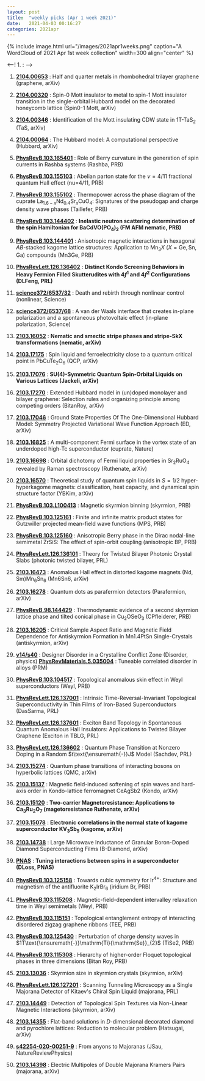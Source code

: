 ```yaml
---
layout: post
title:  "weekly picks (Apr 1 week 2021)"
date:   2021-04-03 00:16:27
categories: 2021apr
---
```


{% include image.html url="/images/2021apr1weeks.png" caption="A WordCloud of 2021 Apr 1st week collection" width=300 align="center" %}


<--! 1. **[]()** : -->

1. **[2104.00653](http://arxiv.org/abs/2104.00653)** : Half and quarter metals in rhombohedral trilayer graphene (graphene, arXiv)

1. **[2104.00320](http://arxiv.org/abs/2104.00320)** : Spin-$0$ Mott insulator to metal to spin-$1$ Mott insulator transition in the single-orbital Hubbard model on the decorated honeycomb lattice (Spin0-1 Mott, arXiv)

1. **[2104.00346](http://arxiv.org/abs/2104.00346)** : Identification of the Mott insulating CDW state in 1T-TaS$_2$ (TaS, arXiv)

1. **[2104.00064](http://arxiv.org/abs/2104.00064)** : The Hubbard model: A computational perspective (Hubbard, arXiv)

1. **[PhysRevB.103.165401](https://link.aps.org/doi/10.1103/PhysRevB.103.165401)** : Role of Berry curvature in the generation of spin currents in Rashba systems (Rashba, PRB)

1. **[PhysRevB.103.155103](https://link.aps.org/doi/10.1103/PhysRevB.103.155103)** : Abelian parton state for the $\ensuremath{\nu}=4/11$ fractional quantum Hall effect (nu=4/11, PRB)

1. **[PhysRevB.103.155102](https://link.aps.org/doi/10.1103/PhysRevB.103.155102)** : Thermopower across the phase diagram of the cuprate ${\mathrm{La}}_{1.6\ensuremath{-}x}{\mathrm{Nd}}_{0.4}{\mathrm{Sr}}_{x}{\mathrm{CuO}}_{4}$: Signatures of the pseudogap and charge density wave phases (Taillefer, PRB)

1. **[PhysRevB.103.144402](https://link.aps.org/doi/10.1103/PhysRevB.103.144402)** : **Inelastic neutron scattering determination of the spin Hamiltonian for $\mathrm{BaCdVO}{({\mathrm{PO}}_{4})}_{2}$ (FM AFM nematic, PRB)**

1. **[PhysRevB.103.144401](https://link.aps.org/doi/10.1103/PhysRevB.103.144401)** : Anisotropic magnetic interactions in hexagonal $AB$-stacked kagome lattice structures: Application to ${\mathrm{Mn}}_{3}X$ ($X=\mathrm{Ge},\mathrm{Sn},\mathrm{Ga}$) compounds (Mn3Ge, PRB)

1. **[PhysRevLett.126.136402](https://link.aps.org/doi/10.1103/PhysRevLett.126.136402)** : **Distinct Kondo Screening Behaviors in Heavy Fermion Filled Skutterudites with $4{f}^{1}$ and $4{f}^{2}$ Configurations (DLFeng, PRL)**

1. **[science372/6537/32](https://science.sciencemag.org/content/372/6537/32)** : Death and rebirth through nonlinear control (nonlinear, Science)

1. **[science372/6537/68](https://science.sciencemag.org/content/372/6537/68)** : A van der Waals interface that creates in-plane polarization and a spontaneous photovoltaic effect (in-plane polarization, Science)



1. **[2103.16052](http://arxiv.org/abs/2103.16052)** : **Nematic and smectic stripe phases and stripe-SkX transformations (nematic, arXiv)**

1. **[2103.17175](http://arxiv.org/abs/2103.17175)** : Spin liquid and ferroelectricity close to a quantum critical point in PbCuTe$_2$O$_6$ (QCP, arXiv)

1. **[2103.17076](http://arxiv.org/abs/2103.17076)** : **$\mathrm{SU}(4)$-Symmetric Quantum Spin-Orbital Liquids on Various Lattices (Jackeli, arXiv)**

1. **[2103.17270](http://arxiv.org/abs/2103.17270)** : Extended Hubbard model in (un)doped monolayer and bilayer graphene: Selection rules and organizing principle among competing orders (BitanRoy, arXiv)

1. **[2103.17046](http://arxiv.org/abs/2103.17046)** : Ground State Properties Of The One-Dimensional Hubbard Model: Symmetry Projected Variational Wave Function Approach (ED, arXiv)

1. **[2103.16825](http://arxiv.org/abs/2103.16825)** : A multi-component Fermi surface in the vortex state of an underdoped high-Tc superconductor (cuprate, Nature)

1. **[2103.16698](http://arxiv.org/abs/2103.16698)** : Orbital dichotomy of Fermi liquid properties in Sr$_2$RuO$_4$ revealed by Raman spectroscopy (Ruthenate, arXiv)

1. **[2103.16570](http://arxiv.org/abs/2103.16570)** : Theoretical study of quantum spin liquids in $S=1/2$ hyper-hyperkagome magnets: classification, heat capacity, and dynamical spin structure factor (YBKim, arXiv)


1. **[PhysRevB.103.L100413](https://link.aps.org/doi/10.1103/PhysRevB.103.L100413)** : Magnetic skyrmion binning (skyrmion, PRB)

1. **[PhysRevB.103.125161](https://link.aps.org/doi/10.1103/PhysRevB.103.125161)** : Finite and infinite matrix product states for Gutzwiller projected mean-field wave functions (MPS, PRB)

1. **[PhysRevB.103.125160](https://link.aps.org/doi/10.1103/PhysRevB.103.125160)** : Anisotropic Berry phase in the Dirac nodal-line semimetal ZrSiS: The effect of spin-orbit coupling (anisotropic BP, PRB)

1. **[PhysRevLett.126.136101](https://link.aps.org/doi/10.1103/PhysRevLett.126.136101)** : Theory for Twisted Bilayer Photonic Crystal Slabs (photonic twisted bilayer, PRL)

1. **[2103.16473](http://arxiv.org/abs/2103.16473)** : Anomalous Hall effect in distorted kagome magnets (Nd, Sm)Mn$_6$Sn$_6$ (Mn6Sn6, arXiv)

1. **[2103.16278](http://arxiv.org/abs/2103.16278)** : Quantum dots as parafermion detectors (Parafermion, arXiv)

1. **[PhysRevB.98.144429](https://link.aps.org/doi/10.1103/PhysRevB.98.144429)** : Thermodynamic evidence of a second skyrmion lattice phase and tilted conical phase in ${\mathrm{Cu}}_{2}{\mathrm{OSeO}}_{3}$ (CPfleiderer, PRB)

1. **[2103.16205](http://arxiv.org/abs/2103.16205)** : Critical Sample Aspect Ratio and Magnetic Field Dependence for Antiskyrmion Formation in Mn1.4PtSn Single-Crystals (antiskyrmion, arXiv)



1. **[v14/s40](https://physics.aps.org/articles/v14/s40)** : Designer Disorder in a Crystalline Conflict Zone (Disorder, physics) **[PhysRevMaterials.5.035004](https://link.aps.org/doi/10.1103/PhysRevMaterials.5.035004)** : Tuneable correlated disorder in alloys (PRM) 

1. **[PhysRevB.103.104517](https://link.aps.org/doi/10.1103/PhysRevB.103.104517)** : Topological anomalous skin effect in Weyl superconductors (Weyl, PRB)

1. **[PhysRevLett.126.137001](https://link.aps.org/doi/10.1103/PhysRevLett.126.137001)** : Intrinsic Time-Reversal-Invariant Topological Superconductivity in Thin Films of Iron-Based Superconductors (DasSarma, PRL)

1. **[PhysRevLett.126.137601](https://link.aps.org/doi/10.1103/PhysRevLett.126.137601)** : Exciton Band Topology in Spontaneous Quantum Anomalous Hall Insulators: Applications to Twisted Bilayer Graphene (Exciton in TBLG, PRL)

1. **[PhysRevLett.126.136602](https://link.aps.org/doi/10.1103/PhysRevLett.126.136602)** : Quantum Phase Transition at Nonzero Doping in a Random $t\text{\ensuremath{-}}J$ Model (Sachdev, PRL)


1. **[2103.15274](http://arxiv.org/abs/2103.15274)** : Quantum phase transitions of interacting bosons on hyperbolic lattices (QMC, arXiv)

1. **[2103.15137](http://arxiv.org/abs/2103.15137)** : Magnetic field-induced softening of spin waves and hard-axis order in Kondo-lattice ferromagnet CeAgSb2 (Kondo, arXiv)

1. **[2103.15120](http://arxiv.org/abs/2103.15120)** : **Two-carrier Magnetoresistance: Applications to Ca$_3$Ru$_2$O$_7$ (magetoresistance Ruthenate, arXiv)**

1. **[2103.15078](http://arxiv.org/abs/2103.15078)** : **Electronic correlations in the normal state of kagome superconductor KV$_3$Sb$_5$ (kagome, arXiv)**

1. **[2103.14738](http://arxiv.org/abs/2103.14738)** : Large Microwave Inductance of Granular Boron-Doped Diamond Superconducting Films (B-Diamond, arXiv)

1. **[PNAS](https://www.pnas.org/content/118/14/e2024837118)** : **Tuning interactions between spins in a superconductor (DLoss, PNAS)**



1. **[PhysRevB.103.125158](https://link.aps.org/doi/10.1103/PhysRevB.103.125158)** : Towards cubic symmetry for ${\mathrm{Ir}}^{4+}$: Structure and magnetism of the antifluorite ${\mathrm{K}}_{2}{\mathrm{IrBr}}_{6}$ (iridium Br, PRB)

1. **[PhysRevB.103.115208](https://link.aps.org/doi/10.1103/PhysRevB.103.115208)** : Magnetic-field-dependent intervalley relaxation time in Weyl semimetals (Weyl, PRB)

1. **[PhysRevB.103.115151](https://link.aps.org/doi/10.1103/PhysRevB.103.115151)** : Topological entanglement entropy of interacting disordered zigzag graphene ribbons (TEE, PRB)

1. **[PhysRevB.103.125430](https://link.aps.org/doi/10.1103/PhysRevB.103.125430)** : Perturbation of charge density waves in $1T\text{\ensuremath{-}}\mathrm{Ti}{\mathrm{Se}}_{2}$ (TiSe2, PRB)

1. **[PhysRevB.103.115308](https://link.aps.org/doi/10.1103/PhysRevB.103.115308)** : Hierarchy of higher-order Floquet topological phases in three dimensions (Bitan Roy, PRB)

1. **[2103.13036](https://arxiv.org/abs/2103.13036)** : Skyrmion size in skyrmion crystals (skyrmion, arXiv)

1. **[PhysRevLett.126.127201](https://link.aps.org/doi/10.1103/PhysRevLett.126.127201)** : Scanning Tunneling Microscopy as a Single Majorana Detector of Kitaev's Chiral Spin Liquid (majorana, PRL)

1. **[2103.14449](http://arxiv.org/abs/2103.14449)** : Detection of Topological Spin Textures via Non-Linear Magnetic Interactions (skyrmion, arXiv)

1. **[2103.14355](http://arxiv.org/abs/2103.14355)** : Flat-band solutions in $D$-dimensional decorated diamond and pyrochlore lattices: Reduction to molecular problem (Hatsugai, arXiv)

1. **[s42254-020-00251-9](https://www.nature.com/articles/s42254-020-00251-9)** : From anyons to Majoranas (JSau, NatureReviewPhysics)

1. **[2103.14398](http://arxiv.org/abs/2103.14398)** : Electric Multipoles of Double Majorana Kramers Pairs (majorana, arXiv)

